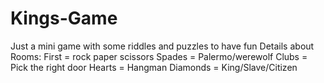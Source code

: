 # Kings-Game
Just a mini game with some riddles and puzzles to have fun Details about Rooms: First = rock paper scissors Spades = Palermo/werewolf Clubs = Pick the right door Hearts = Hangman Diamonds = King/Slave/Citizen
